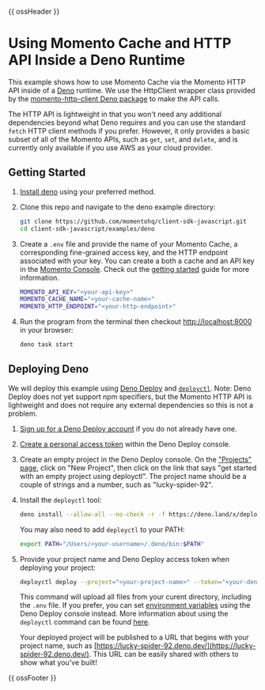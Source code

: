 {{ ossHeader }}

# Using Momento Cache and HTTP API Inside a Deno Runtime

This example shows how to use Momento Cache via the Momento HTTP API inside of a [Deno](https://deno.land/) runtime. We use the HttpClient wrapper class provided by the [momento-http-client Deno package](https://deno.land/x/momento_http) to make the API calls.

The HTTP API is lightweight in that you won't need any additional dependencies beyond what Deno requires and you can use the standard `fetch` HTTP client methods if you prefer. However, it only provides a basic subset of all of the Momento APIs, such as `get`, `set`, and `delete`, and is currently only available if you use AWS as your cloud provider.

## Getting Started

1. [Install deno](https://deno.land/manual@v1.36.1/getting_started/installation) using your preferred method.

2. Clone this repo and navigate to the deno example directory:

    ```bash
    git clone https://github.com/momentohq/client-sdk-javascript.git
    cd client-sdk-javascript/examples/deno
    ```

3. Create a `.env` file and provide the name of your Momento Cache, a corresponding fine-grained access key, and the HTTP endpoint associated with your key. You can create a both a cache and an API key in the [Momento Console](https://console.gomomento.com/). Check out the [getting started](https://docs.momentohq.com/getting-started) guide for more information.

    ```bash
    MOMENTO_API_KEY="<your-api-key>"
    MOMENTO_CACHE_NAME="<your-cache-name>"
    MOMENTO_HTTP_ENDPOINT="<your-http-endpoint>"
    ```

4. Run the program from the terminal then checkout [http://localhost:8000](http://localhost:8000) in your browser:

    ```bash
    deno task start
    ```

## Deploying Deno

We will deploy this example using [Deno Deploy](https://deno.com/deploy/docs/get-started-guide) and [`deployctl`](https://deno.com/deploy/docs/deployctl). Note: Deno Deploy does not yet support npm specifiers, but the Momento HTTP API is lightweight and does not require any external dependencies so this is not a problem.

1. [Sign up for a Deno Deploy account](https://deno.com/deploy) if you do not already have one.

2. [Create a personal access token](https://dash.deno.com/account#access-tokens) within the Deno Deploy console.

3. Create an empty project in the Deno Deploy console. On the ["Projects" page](https://dash.deno.com/projects), click on "New Project", then click on the link that says "get started with an empty project using deployctl". The project name should be a couple of strings and a number, such as "lucky-spider-92".

4. Install the `deployctl` tool:

    ```bash
    deno install --allow-all --no-check -r -f https://deno.land/x/deploy/deployctl.ts
    ```

    You may also need to add `deployctl` to your PATH:

    ```bash
    export PATH="/Users/<your-username>/.deno/bin:$PATH"
    ```

5. Provide your project name and Deno Deploy access token when deploying your project:

    ```bash
    deployctl deploy --project="<your-project-name>" --token="<your-deno-token>" index.ts
    ```

    This command will upload all files from your curent directory, including the `.env` file. If you prefer, you can set [environment variables](https://deno.com/deploy/docs/environment-variables) using the Deno Deploy console instead. More information about using the `deployctl` command can be found [here](https://deno.com/deploy/docs/deployctl).

    Your deployed project will be published to a URL that begins with your project name, such as [https://lucky-spider-92.deno.dev/](https://lucky-spider-92.deno.dev/). This URL can be easily shared with others to show what you've built!

{{ ossFooter }}
